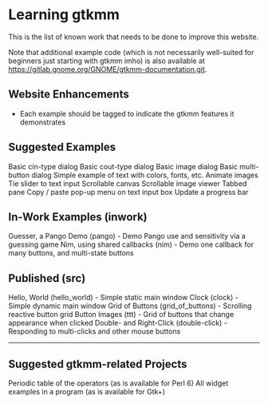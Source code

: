 Learning gtkmm
==============

This is the list of known work that needs to be done to improve this website.

Note that additional example code (which is not necessarily well-suited
for beginners just starting with gtkmm imho) is also available at
https://gitlab.gnome.org/GNOME/gtkmm-documentation.git.

Website Enhancements
--------------------

* Each example should be tagged to indicate the gtkmm features it demonstrates

Suggested Examples
------------------
Basic cin-type dialog
Basic cout-type dialog
Basic image dialog
Basic multi-button dialog
Simple example of text with colors, fonts, etc.
Animate images
Tie slider to text input
Scrollable canvas
Scrollable image viewer
Tabbed pane
Copy / paste pop-up menu on text input box
Update a progress bar

In-Work Examples (inwork)
-------------------------
Guesser, a Pango Demo (pango) - Demo Pango use and sensitivity via a guessing game
Nim, using shared callbacks (nim) - Demo one callback for many buttons, and multi-state buttons

Published (src)
---------------
Hello, World (hello_world) - Simple static main window
Clock (clock) - Simple dynamic main window
Grid of Buttons (grid_of_buttons) - Scrolling reactive button grid
Button Images (ttt) - Grid of buttons that change appearance when clicked
Double- and Right-Click (double-click) - Responding to multi-clicks and other mouse buttons

---

Suggested gtkmm-related Projects
--------------------------------
Periodic table of the operators (as is available for Perl 6)
All widget examples in a program (as is available for Gtk+)

